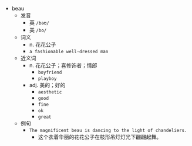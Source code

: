 - beau
  - 发音
    - 英 `/bəʊ/`
    - 美 `/bo/`
  - 词义
    - n. 花花公子
    - `a fashionable well-dressed man`
  - 近义词
    - n. 花花公子；喜修饰者；情郎
      - `boyfriend`
      - `playboy`
    - adj. 美的；好的
      - `aesthetic`
      - `good`
      - `fine`
      - `ok`
      - `great`
  - 例句
    - `The magnificent beau is dancing to the light of chandeliers.`
      - 这个衣着华丽的花花公子在枝形吊灯灯光下翩翩起舞。

